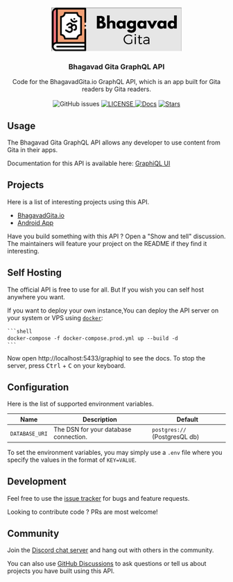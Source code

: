 <!-- markdownlint-disable -->
<p align="center">
  <a href="https://bhagavadgita.io">
    <img src="https://raw.githubusercontent.com/gita/bhagavad-gita-graphql/main/.github/gita.png" alt="Logo" width="300">
  </a>

  <h3 align="center">Bhagavad Gita GraphQL API</h3>

  <p align="center">
    Code for the BhagavadGita.io GraphQL API, which is an app built for Gita readers by Gita readers.
    <br />
    <br />
    <img alt="GitHub issues" src="https://img.shields.io/github/issues/gita/bhagavad-gita-graphql">
    <a href="https://github.com/gita/bhagavad-gita-graphql/blob/master/LICENSE">
    <img alt="LICENSE" src="https://img.shields.io/badge/License-MIT-yellow.svg?maxAge=43200">
  </a>
  <a href="https://gql.bhagavadgita.io/graphiql"><img src="https://img.shields.io/badge/docs-passing-green" alt="Docs"></a>
  <a href="https://starcharts.herokuapp.com/gita/bhagavad-gita-graphql"><img alt="Stars" src="https://img.shields.io/github/stars/gita/bhagavad-gita-graphql.svg?style=social"></a>
</p>


## Usage

The Bhagavad Gita GraphQL API allows any developer to use content from Gita in their apps.

Documentation for this API is available here: [GraphiQL UI](https://gql.bhagavadgita.dev/graphiql)

## Projects

Here is a list of interesting projects using this API.

- [BhagavadGita.io](https://bhagavadgita.io)
- [Android App](https://play.google.com/store/apps/details?id=com.hanuman.bhagavadgita)

Have you build something with this API ? Open a "Show and tell" discussion. The maintainers will feature your project on the README if they find it interesting.

## Self Hosting
<!-- markdownlint-enable -->

The official API is free to use for all.
But If you wish you can self host anywhere you want.

If you want to deploy your own instance,You can deploy
the API server on your system or VPS using [`docker`](https://www.docker.com/):

    ```shell
    docker-compose -f docker-compose.prod.yml up --build -d
    ```

<!-- markdownlint-disable -->
Now open http://localhost:5433/graphiql to see the docs.
To stop the server, press <kbd>Ctrl</kbd> + <kbd>C</kbd> on your keyboard.
<!-- markdownlint-enable -->

## Configuration

Here is the list of supported environment variables.

<!-- markdownlint-disable -->
| Name                      | Description                           | Default                       |
| ------------------------- | ------------------------------------- | ----------------------------- |
| `DATABASE_URI`            | The DSN for your database connection. | `postgres://` (PostgresQL db) |
<!-- markdownlint-enable -->

To set the environment variables, you may simply use a `.env` file where you
specify the values in the format of `KEY=VALUE`.

## Development

Feel free to use the [issue tracker](https://github.com/gita/bhagavad-gita-graphql/issues)
for bugs and feature requests.

Looking to contribute code ? PRs are most welcome!

## Community

Join the [Discord chat server](https://discord.gg/gX8dstApZX) and
hang out with others in the community.

You can also use [GitHub Discussions](https://github.com/gita/bhagavad-gita-graphql/discussions)
to ask questions or tell us about
projects you have built using this API.
